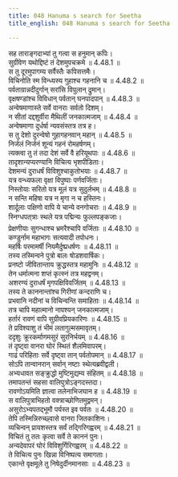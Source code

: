 ```yaml
---
title: 048 Hanuma s search for Seetha
title_english: 048 Hanuma s search for Seetha

---
```

<div class="audioEmbed"  caption="श्रीराम-हरिसीताराममूर्ति-घनपाठिभ्यां वचनम्" src="https://archive.org/download/Ramayana-recitation-Sriram-harisItArAmamUrti-Ghanapaati-v2/Kanda_4/Kanda_4_KSK-048-Vindhye_Sita_Anveshana.mp3"></div>

  
सह ताराङ्गदाभ्यां तु गत्वा स हनुमान् कपिः।  
सुग्रीवेण यथोद्दिष्टं तं देशमुपचक्रमे ॥ 4.48.1 ॥   
स तु दूरमुपागम्य सर्वैस्तैः कपिसत्तमैः।  
विचिनोति स्म विन्ध्यस्य गुहाश्च गहनानि च ॥ 4.48.2 ॥   
पर्वताग्रान्नदीदुर्गान् सरांसि विपुलान् द्रुमान्।  
वृक्षषण्डांश्च विविधान् पर्वतान् घनपादपान् ॥ 4.48.3 ॥   
अन्वेषमाणास्ते सर्वे वानराः सर्वतो दिशम्।  
न सीतां दद्दशुर्वीरा मैथिलीं जनकात्मजाम् ॥ 4.48.4 ॥   
अन्वेषमाणा दुर्धर्षा न्यवसंस्तत्र तत्र ह।  
स तु देशो दुरन्वेषो गुहागहनवान् महान् ॥ 4.48.5 ॥   
निर्जलं निर्जनं शून्यं गहनं रोमहर्षणम्।  
त्यक्त्वा तु तं तदा देशं सर्वे वै हरियूथपाः ॥ 4.48.6 ॥   
तादृशान्यप्यरण्यानि विचित्य भृशपीडिताः।  
देशमन्यं दुराधर्षं विविशुश्चाकुतोभयाः ॥ 4.48.7 ॥   
यत्र वन्ध्यफला वृक्षा विपुष्पाः पर्णवर्जिताः।  
निस्तोयाः सरितो यत्र मूलं यत्र सुदुर्लभम् ॥ 4.48.8 ॥   
न सन्ति महिषा यत्र न मृगा न च हस्तिनः।  
शार्दूलाः पक्षिणो वापि ये चान्ये वनगोचराः ॥ 4.48.9 ॥   
स्निग्धपत्त्राः स्थले यत्र पद्मिन्यः फुल्लपङ्कजाः।  
प्रेक्षणीयाः सुगन्धाश्च भ्रमरैश्चापि वर्जिताः ॥ 4.48.10 ॥   
कण्डुर्नाम महाभागः सत्यवादी तपोधनः।  
महर्षिः परमामर्षी नियमैर्दुष्प्रधर्षणः ॥ 4.48.11 ॥   
तस्य तस्मिन्वने पुत्रो बालः षोडशवार्षिकः।  
प्रनष्टो जीवितान्ताय क्रुद्धस्तत्र महामुनिः ॥ 4.48.12 ॥   
तेन धर्मात्मना शप्तं कृत्स्नं तत्र महद्वनम्।  
अशरण्यं दुराधर्षं मृगपक्षिविवर्जितम् ॥ 4.48.13 ॥   
तस्य ते काननान्तांश्च गिरीणां कन्दराणि च।  
प्रभवानि नदीनां च विचिन्वन्ति समाहिताः ॥ 4.48.14 ॥   
तत्र चापि महात्मानो नापश्यन् जनकात्मजाम्।  
हर्तारं रावणं वापि सुग्रीवप्रियकारिणः ॥ 4.48.15 ॥   
ते प्रविश्याशु तं भीमं लतागुल्मसमावृतम्।  
ददृशुः क्रूरकर्माणमसुरं सुरनिर्भयम् ॥ 4.48.16 ॥   
तं दृष्ट्वा वानरा घोरं स्थितं शैलमिवापरम्।  
गाढं परिहिताः सर्वे दृष्ट्वा तान् पर्वतोपमान् ॥ 4.48.17 ॥   
सोऽपि तान्वानरान् सर्वान् नष्टाः स्थेत्यब्रवीद्वली।  
अभ्यधावत सङ्क्रुद्धो मुष्टिमुद्यम्य संहितम् ॥ 4.48.18 ॥   
तमापतन्तं सहसा वालिपुत्रोऽङ्गदस्तदा।  
रावणोऽयमिति ज्ञात्वा तलेनाभिजघान ह ॥ 4.48.19 ॥   
स वालिपुत्राभिहतो वक्त्राच्छोणितमुद्वमन्।  
असुरोऽभ्यपतद्भूमौ पर्यस्त इव पर्वतः ॥ 4.48.20 ॥   
तेपि तस्मिन्निरुच्छ्वासे वानरा जितकाशिनः।  
व्यचिन्वन् प्रायशस्तत्र सर्वं तद्गिरिगह्वरम् ॥ 4.48.21 ॥   
विचितं तु ततः कृत्वा सर्वे ते काननं पुनः।  
अन्यदेवापरं घोरं विविशुर्गिरिगह्वरम् ॥ 4.48.22 ॥   
ते विचित्य पुनः खिन्ना विनिष्पत्य समागताः।  
एकान्ते वृक्षमूले तु निषेदुर्दीनमानसाः ॥ 4.48.23 ॥   